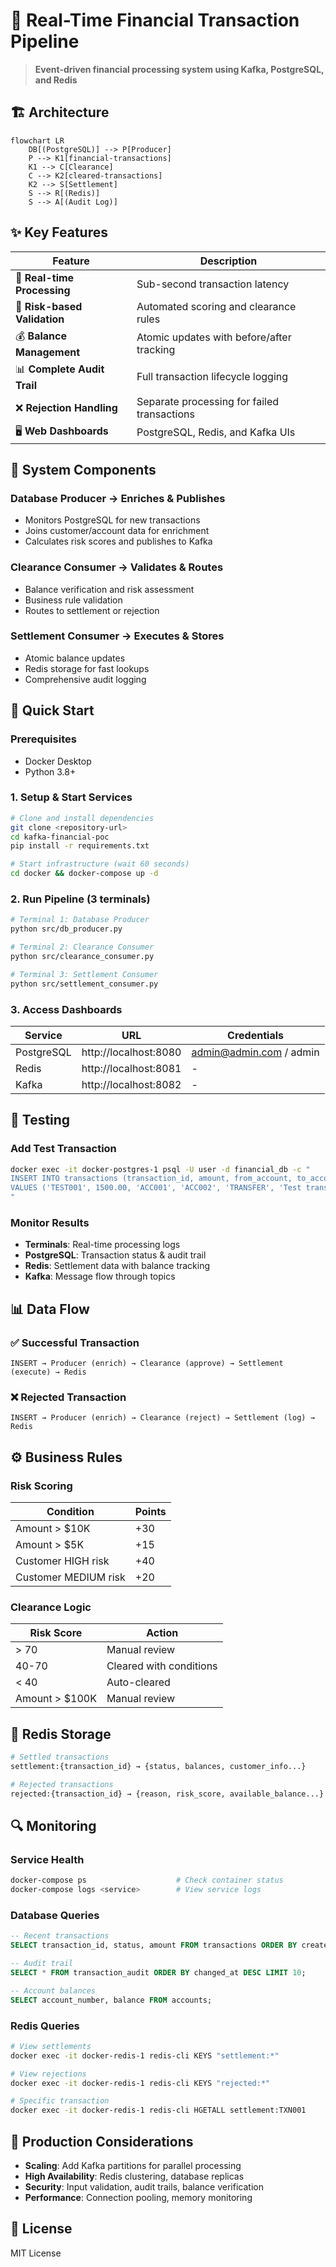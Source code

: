 # 🏦 Real-Time Financial Transaction Pipeline

> **Event-driven financial processing system using Kafka, PostgreSQL, and Redis**

## 🏗️ Architecture

```mermaid
flowchart LR
    DB[(PostgreSQL)] --> P[Producer]
    P --> K1[financial-transactions]
    K1 --> C[Clearance]
    C --> K2[cleared-transactions] 
    K2 --> S[Settlement]
    S --> R[(Redis)]
    S --> A[(Audit Log)]
```

## ✨ Key Features

| Feature | Description |
|---------|-------------|
| 🚀 **Real-time Processing** | Sub-second transaction latency |
| 🎯 **Risk-based Validation** | Automated scoring and clearance rules |
| 💰 **Balance Management** | Atomic updates with before/after tracking |
| 📊 **Complete Audit Trail** | Full transaction lifecycle logging |
| ❌ **Rejection Handling** | Separate processing for failed transactions |
| 🖥️ **Web Dashboards** | PostgreSQL, Redis, and Kafka UIs |

## 🔧 System Components

### **Database Producer** → Enriches & Publishes
- Monitors PostgreSQL for new transactions
- Joins customer/account data for enrichment
- Calculates risk scores and publishes to Kafka

### **Clearance Consumer** → Validates & Routes
- Balance verification and risk assessment
- Business rule validation
- Routes to settlement or rejection

### **Settlement Consumer** → Executes & Stores
- Atomic balance updates
- Redis storage for fast lookups
- Comprehensive audit logging

## 🚀 Quick Start

### **Prerequisites**
- Docker Desktop
- Python 3.8+

### **1. Setup & Start Services**
```bash
# Clone and install dependencies
git clone <repository-url>
cd kafka-financial-poc
pip install -r requirements.txt

# Start infrastructure (wait 60 seconds)
cd docker && docker-compose up -d
```

### **2. Run Pipeline (3 terminals)**
```bash
# Terminal 1: Database Producer
python src/db_producer.py

# Terminal 2: Clearance Consumer  
python src/clearance_consumer.py

# Terminal 3: Settlement Consumer
python src/settlement_consumer.py
```

### **3. Access Dashboards**
| Service | URL | Credentials |
|---------|-----|-------------|
| PostgreSQL | http://localhost:8080 | admin@admin.com / admin |
| Redis | http://localhost:8081 | - |
| Kafka | http://localhost:8082 | - |

## 🧪 Testing

### **Add Test Transaction**
```bash
docker exec -it docker-postgres-1 psql -U user -d financial_db -c "
INSERT INTO transactions (transaction_id, amount, from_account, to_account, transaction_type, description) 
VALUES ('TEST001', 1500.00, 'ACC001', 'ACC002', 'TRANSFER', 'Test transaction');
"
```

### **Monitor Results**
- **Terminals**: Real-time processing logs
- **PostgreSQL**: Transaction status & audit trail  
- **Redis**: Settlement data with balance tracking
- **Kafka**: Message flow through topics

## 📊 Data Flow

### ✅ **Successful Transaction**
```
INSERT → Producer (enrich) → Clearance (approve) → Settlement (execute) → Redis
```

### ❌ **Rejected Transaction**  
```
INSERT → Producer (enrich) → Clearance (reject) → Settlement (log) → Redis
```

## ⚙️ Business Rules

### **Risk Scoring**
| Condition | Points |
|-----------|--------|
| Amount > $10K | +30 |
| Amount > $5K | +15 |
| Customer HIGH risk | +40 |
| Customer MEDIUM risk | +20 |

### **Clearance Logic**
| Risk Score | Action |
|------------|--------|
| > 70 | Manual review |
| 40-70 | Cleared with conditions |
| < 40 | Auto-cleared |
| Amount > $100K | Manual review |

## 💾 Redis Storage

```bash
# Settled transactions
settlement:{transaction_id} → {status, balances, customer_info...}

# Rejected transactions  
rejected:{transaction_id} → {reason, risk_score, available_balance...}
```

## 🔍 Monitoring

### **Service Health**
```bash
docker-compose ps                    # Check container status
docker-compose logs <service>        # View service logs
```

### **Database Queries**
```sql
-- Recent transactions
SELECT transaction_id, status, amount FROM transactions ORDER BY created_at DESC LIMIT 10;

-- Audit trail
SELECT * FROM transaction_audit ORDER BY changed_at DESC LIMIT 10;

-- Account balances
SELECT account_number, balance FROM accounts;
```

### **Redis Queries**
```bash
# View settlements
docker exec -it docker-redis-1 redis-cli KEYS "settlement:*"

# View rejections
docker exec -it docker-redis-1 redis-cli KEYS "rejected:*"

# Specific transaction
docker exec -it docker-redis-1 redis-cli HGETALL settlement:TXN001
```

## 🚀 Production Considerations

- **Scaling**: Add Kafka partitions for parallel processing
- **High Availability**: Redis clustering, database replicas
- **Security**: Input validation, audit trails, balance verification
- **Performance**: Connection pooling, memory monitoring

## 📄 License
MIT License